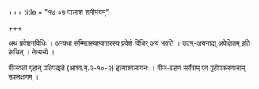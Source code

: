 +++
title = "१७ ०७ पालाशं शमीमयम्"

+++

अथ प्रवेशनविधिः ।
अन्यथा सम्मितस्याप्यगारस्य प्रवेशे विधिर् अयं भवति ।
उदग्-अयनाद्य् अपेक्षितम् इति केचित् ।
नेत्यन्ये ।

बीजवतो गृहान् प्रतिपद्यते (आश्व.गृ.२-१०-२) इत्याश्वलायनः ।
बीज-ग्रहणं सर्वेषाम् एव गृहोपकरणानाम् उपलक्षणम् ।
